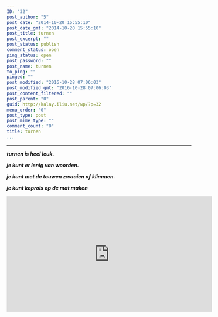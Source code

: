 ```yaml
---
ID: "32"
post_author: "5"
post_date: "2014-10-20 15:55:10"
post_date_gmt: "2014-10-20 15:55:10"
post_title: turnen
post_excerpt: ""
post_status: publish
comment_status: open
ping_status: open
post_password: ""
post_name: turnen
to_ping: ""
pinged: ""
post_modified: "2016-10-28 07:06:03"
post_modified_gmt: "2016-10-28 07:06:03"
post_content_filtered: ""
post_parent: "0"
guid: http://kalay.iliu.net/wp/?p=32
menu_order: "0"
post_type: post
post_mime_type: ""
comment_count: "0"
title: turnen
...
```

---

<em><strong>turnen is heel leuk.</strong></em>

<em><strong>je kunt er lenig van woorden.</strong></em>

<em><strong>je kunt met de touwen zwaaien of klimmen.</strong></em>

<em><strong>je kunt koprols op de mat maken</strong></em>

<iframe width="560" height="315" src="https://www.youtube.com/embed/_HDk1I7ntUE" frameborder="0" allow="autoplay; encrypted-media" allowfullscreen></iframe>
